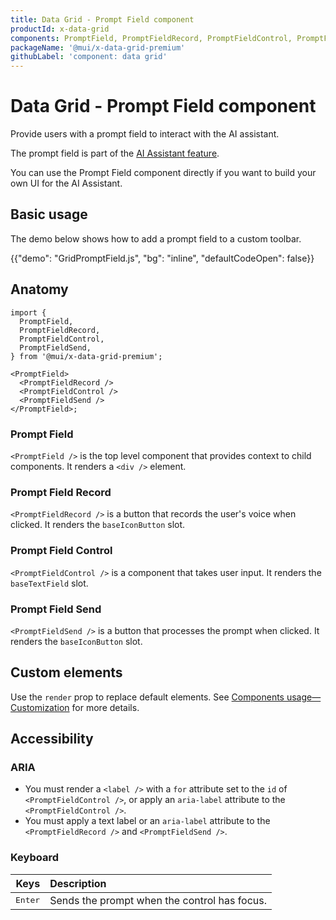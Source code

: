 ```yaml
---
title: Data Grid - Prompt Field component
productId: x-data-grid
components: PromptField, PromptFieldRecord, PromptFieldControl, PromptFieldSend
packageName: '@mui/x-data-grid-premium'
githubLabel: 'component: data grid'
---
```


# Data Grid - Prompt Field component [<span class="plan-premium"></span>](/x/introduction/licensing/#premium-plan 'Premium plan')

<p class="description">Provide users with a prompt field to interact with the AI assistant.</p>

The prompt field is part of the [AI Assistant feature](/x/react-data-grid/ai-assistant/).

You can use the Prompt Field component directly if you want to build your own UI for the AI Assistant.

## Basic usage

The demo below shows how to add a prompt field to a custom toolbar.

{{"demo": "GridPromptField.js", "bg": "inline", "defaultCodeOpen": false}}

## Anatomy

```tsx
import {
  PromptField,
  PromptFieldRecord,
  PromptFieldControl,
  PromptFieldSend,
} from '@mui/x-data-grid-premium';

<PromptField>
  <PromptFieldRecord />
  <PromptFieldControl />
  <PromptFieldSend />
</PromptField>;
```

### Prompt Field

`<PromptField />` is the top level component that provides context to child components.
It renders a `<div />` element.

### Prompt Field Record

`<PromptFieldRecord />` is a button that records the user's voice when clicked.
It renders the `baseIconButton` slot.

### Prompt Field Control

`<PromptFieldControl />` is a component that takes user input.
It renders the `baseTextField` slot.

### Prompt Field Send

`<PromptFieldSend />` is a button that processes the prompt when clicked.
It renders the `baseIconButton` slot.

## Custom elements

Use the `render` prop to replace default elements.
See [Components usage—Customization](/x/react-data-grid/components/usage/#customization) for more details.

## Accessibility

### ARIA

- You must render a `<label />` with a `for` attribute set to the `id` of `<PromptFieldControl />`, or apply an `aria-label` attribute to the `<PromptFieldControl />`.
- You must apply a text label or an `aria-label` attribute to the `<PromptFieldRecord />` and `<PromptFieldSend />`.

### Keyboard

|                         Keys | Description                                  |
| ---------------------------: | :------------------------------------------- |
| <kbd class="key">Enter</kbd> | Sends the prompt when the control has focus. |
